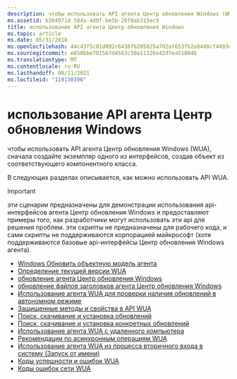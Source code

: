 ```yaml
---
description: чтобы использовать API агента Центр обновления Windows (WUA), сначала создайте экземпляр одного из интерфейсов, создав объект из соответствующего компонентного класса.
ms.assetid: b304971d-584a-4d0f-be5b-26f0ab315ec9
title: использование API агента Центр обновления Windows
ms.topic: article
ms.date: 05/31/2018
ms.openlocfilehash: 44c43f5c81d092c6436fb205825a702af653fb2e8448cf4493d148dbba7a8a02
ms.sourcegitcommit: e858bbe701567d4583c50a11326e42d7ea51804b
ms.translationtype: MT
ms.contentlocale: ru-RU
ms.lasthandoff: 08/11/2021
ms.locfileid: "119130396"
---
```

# <a name="using-the-windows-update-agent-api"></a>использование API агента Центр обновления Windows

чтобы использовать API агента Центр обновления Windows (WUA), сначала создайте экземпляр одного из интерфейсов, создав объект из соответствующего компонентного класса.

В следующих разделах описывается, как можно использовать API WUA.

> [!IMPORTANT]
>
> эти сценарии предназначены для демонстрации использования api-интерфейсов агента Центр обновления Windows и предоставляют примеры того, как разработчики могут использовать эти api для решения проблем. эти скрипты не предназначены для рабочего кода, и сами скрипты не поддерживаются корпорацией майкрософт (хотя поддерживаются базовые api-интерфейсы Центр обновления Windows агента).

 

-   [Windows Обновить объектную модель агента](windows-update-agent-object-model.md)
-   [Определение текущей версии WUA](determining-the-current-version-of-wua.md)
-   [обновление агента Центр обновления Windows](updating-the-windows-update-agent.md)
-   [обновление файлов заголовков агента Центр обновления Windows](updating-windows-update-agent-header-files.md)
-   [Использование агента WUA для проверки наличия обновлений в автономном режиме](using-wua-to-scan-for-updates-offline.md)
-   [Защищенные методы и свойства в API WUA](secured-methods-and-properties-in-the-wua-api.md)
-   [Поиск, скачивание и установка обновлений](searching--downloading--and-installing-updates.md)
-   [Поиск, скачивание и установка конкретных обновлений](searching--downloading--and-installing-specific-updates.md)
-   [Использование агента WUA с удаленного компьютера](using-wua-from-a-remote-computer.md)
-   [Рекомендации по асинхронным операциям WUA](guidelines-for-asynchronous-wua-operations.md)
-   [Использование агента WUA из процесса вторичного входа в систему (Запуск от имени)](using-wua-from-a-secondary-logon--run-as--process.md)
-   [Коды успешности и ошибок WUA](wua-success-and-error-codes-.md)
-   [Коды ошибок сети WUA](wua-networking-error-codes-.md)

 

 



